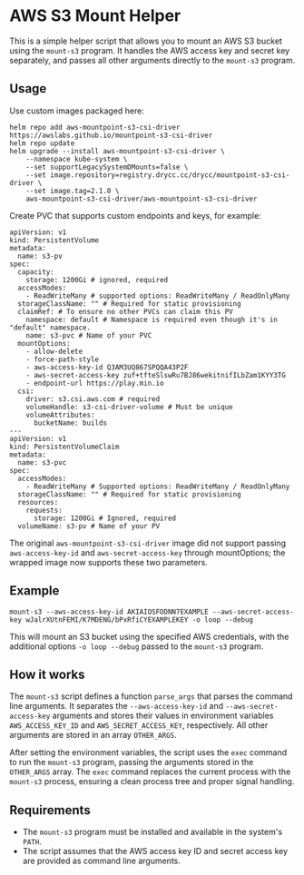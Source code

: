 # AWS S3 Mount Helper

This is a simple helper script that allows you to mount an AWS S3 bucket using the `mount-s3` program. It handles the AWS access key and secret key separately, and passes all other arguments directly to the `mount-s3` program.

## Usage

Use custom images packaged here:

```
helm repo add aws-mountpoint-s3-csi-driver https://awslabs.github.io/mountpoint-s3-csi-driver
helm repo update
helm upgrade --install aws-mountpoint-s3-csi-driver \
    --namespace kube-system \
    --set supportLegacySystemDMounts=false \
    --set image.repository=registry.drycc.cc/drycc/mountpoint-s3-csi-driver \
    --set image.tag=2.1.0 \
    aws-mountpoint-s3-csi-driver/aws-mountpoint-s3-csi-driver
```

Create PVC that supports custom endpoints and keys, for example:

```
apiVersion: v1
kind: PersistentVolume
metadata:
  name: s3-pv
spec:
  capacity:
    storage: 1200Gi # ignored, required
  accessModes:
    - ReadWriteMany # supported options: ReadWriteMany / ReadOnlyMany
  storageClassName: "" # Required for static provisioning
  claimRef: # To ensure no other PVCs can claim this PV
    namespace: default # Namespace is required even though it's in "default" namespace.
    name: s3-pvc # Name of your PVC
  mountOptions:
    - allow-delete
    - force-path-style
    - aws-access-key-id Q3AM3UQ867SPQQA43P2F
    - aws-secret-access-key zuf+tfteSlswRu7BJ86wekitnifILbZam1KYY3TG
    - endpoint-url https://play.min.io
  csi:
    driver: s3.csi.aws.com # required
    volumeHandle: s3-csi-driver-volume # Must be unique
    volumeAttributes:
      bucketName: builds
---
apiVersion: v1
kind: PersistentVolumeClaim
metadata:
  name: s3-pvc
spec:
  accessModes:
    - ReadWriteMany # Supported options: ReadWriteMany / ReadOnlyMany
  storageClassName: "" # Required for static provisioning
  resources:
    requests:
      storage: 1200Gi # Ignored, required
  volumeName: s3-pv # Name of your PV
```

The original `aws-mountpoint-s3-csi-driver` image did not support passing `aws-access-key-id` and `aws-secret-access-key` through mountOptions; the wrapped image now supports these two parameters.

## Example

```
mount-s3 --aws-access-key-id AKIAIOSFODNN7EXAMPLE --aws-secret-access-key wJalrXUtnFEMI/K7MDENG/bPxRfiCYEXAMPLEKEY -o loop --debug
```

This will mount an S3 bucket using the specified AWS credentials, with the additional options `-o loop --debug` passed to the `mount-s3` program.

## How it works

The `mount-s3` script defines a function `parse_args` that parses the command line arguments. It separates the `--aws-access-key-id` and `--aws-secret-access-key` arguments and stores their values in environment variables `AWS_ACCESS_KEY_ID` and `AWS_SECRET_ACCESS_KEY`, respectively. All other arguments are stored in an array `OTHER_ARGS`.

After setting the environment variables, the script uses the `exec` command to run the `mount-s3` program, passing the arguments stored in the `OTHER_ARGS` array. The `exec` command replaces the current process with the `mount-s3` process, ensuring a clean process tree and proper signal handling.

## Requirements

- The `mount-s3` program must be installed and available in the system's `PATH`.
- The script assumes that the AWS access key ID and secret access key are provided as command line arguments.
